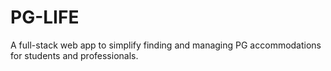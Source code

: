 # PG-LIFE
A full-stack web app to simplify finding and managing PG accommodations for students and professionals.
